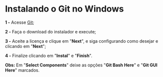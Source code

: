# Instalando o Git no Windows

**1 -** Acesse [Git](https://git-scm.com/downloads/win);

**2 -** Faça o download do instalador e execute;

**3 -** Aceite a licença e clique em "**Next**", e siga configurando como desejar e clicando em "**Next**";

**4 -** Finalize clicando em "**Instal**" e "**Finish**".

**Obs:** Em "**Select Components**" deixe as opções "**Git Bash Here**" e "**Git GUI Here**" marcados.
